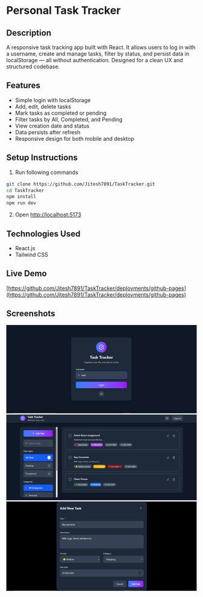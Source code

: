 # Personal Task Tracker

## Description  
A responsive task tracking app built with React. It allows users to log in with a username, create and manage tasks, filter by status, and persist data in localStorage — all without authentication. Designed for a clean UX and structured codebase.

## Features  
- Simple login with localStorage  
- Add, edit, delete tasks  
- Mark tasks as completed or pending  
- Filter tasks by All, Completed, and Pending  
- View creation date and status  
- Data persists after refresh  
- Responsive design for both mobile and desktop

## Setup Instructions  
1. Run following commands
```bash
git clone https://github.com/Jitesh7891/TaskTracker.git
cd TaskTracker
npm install
npm run dev
```
2. Open [http://localhost:5173](http://localhost:5173)

## Technologies Used  
- React.js  
- Tailwind CSS  

## Live Demo  
[https://github.com/Jitesh7891/TaskTracker/deployments/github-pages](https://github.com/Jitesh7891/TaskTracker/deployments/github-pages)

## Screenshots  
![Task Dashboard](https://github.com/Jitesh7891/TaskTracker/blob/main/screenshots/login.PNG)
![Task Dashboard](https://github.com/Jitesh7891/TaskTracker/blob/main/screenshots/Tasks.PNG)
![Task Dashboard](https://github.com/Jitesh7891/TaskTracker/blob/main/screenshots/TaskForm.PNG)

